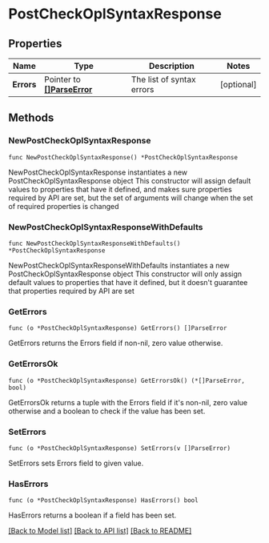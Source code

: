 # PostCheckOplSyntaxResponse

## Properties

Name | Type | Description | Notes
------------ | ------------- | ------------- | -------------
**Errors** | Pointer to [**[]ParseError**](ParseError.md) | The list of syntax errors | [optional] 

## Methods

### NewPostCheckOplSyntaxResponse

`func NewPostCheckOplSyntaxResponse() *PostCheckOplSyntaxResponse`

NewPostCheckOplSyntaxResponse instantiates a new PostCheckOplSyntaxResponse object
This constructor will assign default values to properties that have it defined,
and makes sure properties required by API are set, but the set of arguments
will change when the set of required properties is changed

### NewPostCheckOplSyntaxResponseWithDefaults

`func NewPostCheckOplSyntaxResponseWithDefaults() *PostCheckOplSyntaxResponse`

NewPostCheckOplSyntaxResponseWithDefaults instantiates a new PostCheckOplSyntaxResponse object
This constructor will only assign default values to properties that have it defined,
but it doesn't guarantee that properties required by API are set

### GetErrors

`func (o *PostCheckOplSyntaxResponse) GetErrors() []ParseError`

GetErrors returns the Errors field if non-nil, zero value otherwise.

### GetErrorsOk

`func (o *PostCheckOplSyntaxResponse) GetErrorsOk() (*[]ParseError, bool)`

GetErrorsOk returns a tuple with the Errors field if it's non-nil, zero value otherwise
and a boolean to check if the value has been set.

### SetErrors

`func (o *PostCheckOplSyntaxResponse) SetErrors(v []ParseError)`

SetErrors sets Errors field to given value.

### HasErrors

`func (o *PostCheckOplSyntaxResponse) HasErrors() bool`

HasErrors returns a boolean if a field has been set.


[[Back to Model list]](../README.md#documentation-for-models) [[Back to API list]](../README.md#documentation-for-api-endpoints) [[Back to README]](../README.md)


